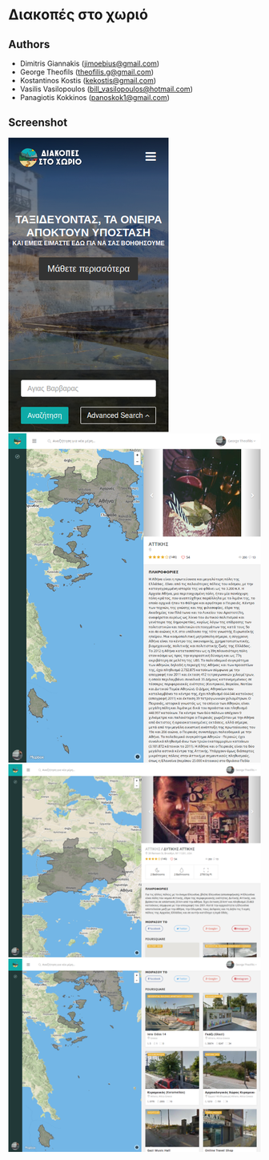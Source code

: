 # Διακοπές στο χωριό

## Authors
- Dimitris Giannakis ([jimoebius@gmail.com](mailto://jimoebius@gmail.com))
- George Theofils ([theofilis.g@gmail.com](mailto://theofilis.g@gmail.com))
- Kostantinos Kostis ([kekostis@gmail.com](mailto://kekostis@gmail.com))
- Vasilis Vasilopoulos ([bill_vasilopoulos@hotmail.com](mailto://bill_vasilopoulos@hotmail.com))
- Panagiotis Kokkinos ([panoskok1@gmail.com](mailto://panoskok1@gmail.com))

## Screenshot

![Alt text](/screenshot/1.png?raw=true "Optional Title")
![Alt text](/screenshot/2.png?raw=true "Optional Title")
![Alt text](/screenshot/3.png?raw=true "Optional Title")
![Alt text](/screenshot/4.png?raw=true "Optional Title")
